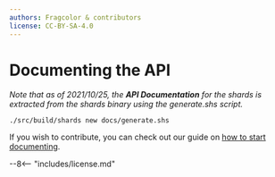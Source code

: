 ```yaml
---
authors: Fragcolor & contributors
license: CC-BY-SA-4.0
---
```


# Documenting the API

*Note that as of 2021/10/25, the **API Documentation** for the shards is extracted from the shards binary using the generate.shs script.*

```
./src/build/shards new docs/generate.shs
```

If you wish to contribute, you can check out our guide on [how to start documenting](./start-documenting.md).

--8<-- "includes/license.md"